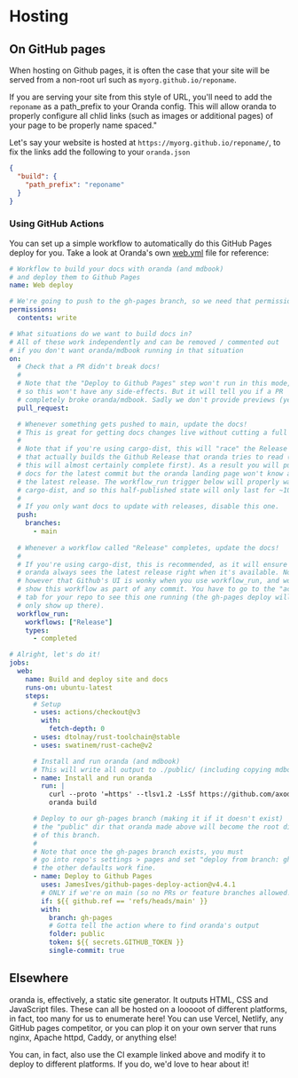 # Hosting

## On GitHub pages

When hosting on Github pages, it is often the case that your site will be served from a non-root url such as `myorg.github.io/reponame`.

If you are serving your site from this style of URL, you'll need to add the `reponame` as a path_prefix to your Oranda config. This will allow oranda to properly configure all chlid links (such as images or additional pages) of your page to be properly name spaced."

Let's say your website is hosted at `https://myorg.github.io/reponame/`, to fix the links add the following to your `oranda.json`

```json
{
  "build": {
    "path_prefix": "reponame"
  }
}
```

### Using GitHub Actions

You can set up a simple workflow to automatically do this GitHub Pages deploy for you. Take a look at Oranda's own
[web.yml] file for reference:

```yaml
# Workflow to build your docs with oranda (and mdbook)
# and deploy them to Github Pages
name: Web deploy

# We're going to push to the gh-pages branch, so we need that permission
permissions:
  contents: write

# What situations do we want to build docs in?
# All of these work independently and can be removed / commented out
# if you don't want oranda/mdbook running in that situation
on:
  # Check that a PR didn't break docs!
  #
  # Note that the "Deploy to Github Pages" step won't run in this mode,
  # so this won't have any side-effects. But it will tell you if a PR
  # completely broke oranda/mdbook. Sadly we don't provide previews (yet)!
  pull_request:

  # Whenever something gets pushed to main, update the docs!
  # This is great for getting docs changes live without cutting a full release.
  #
  # Note that if you're using cargo-dist, this will "race" the Release workflow
  # that actually builds the Github Release that oranda tries to read (and
  # this will almost certainly complete first). As a result you will publish
  # docs for the latest commit but the oranda landing page won't know about
  # the latest release. The workflow_run trigger below will properly wait for
  # cargo-dist, and so this half-published state will only last for ~10 minutes.
  #
  # If you only want docs to update with releases, disable this one.
  push:
    branches:
      - main
  
  # Whenever a workflow called "Release" completes, update the docs!
  #
  # If you're using cargo-dist, this is recommended, as it will ensure that
  # oranda always sees the latest release right when it's available. Note
  # however that Github's UI is wonky when you use workflow_run, and won't
  # show this workflow as part of any commit. You have to go to the "actions"
  # tab for your repo to see this one running (the gh-pages deploy will also
  # only show up there).
  workflow_run:
    workflows: ["Release"]
    types:
      - completed

# Alright, let's do it!
jobs:
  web:
    name: Build and deploy site and docs
    runs-on: ubuntu-latest
    steps:
      # Setup
      - uses: actions/checkout@v3
        with:
          fetch-depth: 0
      - uses: dtolnay/rust-toolchain@stable
      - uses: swatinem/rust-cache@v2

      # Install and run oranda (and mdbook)
      # This will write all output to ./public/ (including copying mdbook's output to there)
      - name: Install and run oranda
        run: |
          curl --proto '=https' --tlsv1.2 -LsSf https://github.com/axodotdev/oranda/releases/download/v0.1.0-prerelease.5/oranda-installer.sh | sh
          oranda build

      # Deploy to our gh-pages branch (making it if it doesn't exist)
      # the "public" dir that oranda made above will become the root dir
      # of this branch.
      #
      # Note that once the gh-pages branch exists, you must
      # go into repo's settings > pages and set "deploy from branch: gh-pages"
      # the other defaults work fine.
      - name: Deploy to Github Pages
        uses: JamesIves/github-pages-deploy-action@v4.4.1
        # ONLY if we're on main (so no PRs or feature branches allowed!)
        if: ${{ github.ref == 'refs/heads/main' }}
        with:
          branch: gh-pages
          # Gotta tell the action where to find oranda's output
          folder: public
          token: ${{ secrets.GITHUB_TOKEN }}
          single-commit: true
```

## Elsewhere

oranda is, effectively, a static site generator. It outputs HTML, CSS and JavaScript files. These can all be hosted on a
looooot of different platforms, in fact, too many for us to enumerate here! You can use Vercel, Netlify, any GitHub pages
competitor, or you can plop it on your own server that runs nginx, Apache httpd, Caddy, or anything else!

You can, in fact, also use the CI example linked above and modify it to deploy to different platforms. If you do,
we'd love to hear about it!

[web.yml]: https://github.com/axodotdev/oranda/blob/main/.github/workflows/web.yml